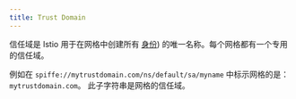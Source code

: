 ```yaml
---
title: Trust Domain
---
```


信任域是 Istio 用于在网格中创建所有 [身份](/docs/zh/reference/glossary/#identity)) 的唯一名称。每个网格都有一个专用的信任域。

例如在 `spiffe://mytrustdomain.com/ns/default/sa/myname` 中标示网格的是：`mytrustdomain.com`。 此子字符串是网格的信任域。
